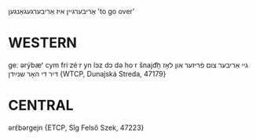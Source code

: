 אַריבערגיין
איז אַריבערגעגאַנגען
'to go over'

WESTERN
========

geː ərýbæʳ cym friˑzéˑr yn lɔz dɔ də hoˑr šnajd͡n̩ גיי אַריבער צום פֿריזער און לאָז דיר די האָר שנײַדן {WTCP, Dunajská Streda, 47179}

CENTRAL
========

ərᴇ́bərgejn {ETCP, Sîg Felső Szek, 47223}
